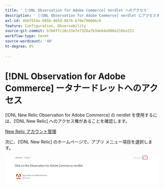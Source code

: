 ```yaml
---
title: ' [!DNL Observation for Adobe Commerce] nerdlet へのアクセス'
description: ' [!DNL Observation for Adobe Commerce] nerdlet にアクセスする方法を説明します。'
exl-id: 4b6f554e-685b-465d-8676-b70e790606c6
feature: Configuration, Observability
source-git-commit: b7b0ffc18c33e7e7326a7b34e64a908e210ea151
workflow-type: tm+mt
source-wordcount: '40'
ht-degree: 0%

---
```


# [!DNL Observation for Adobe Commerce] ータナードレットへのアクセス

[!DNL New Relic Observation for Adobe Commerce] の nerdlet を使用するには、[!DNL New Relic] へのアクセス権があることを確認します。

[New Relic アカウント管理 ](https://experienceleague.adobe.com/ja/docs/commerce-on-cloud/user-guide/monitor/new-relic/account-management)

次に、[!DNL New Relic] のホームページで、アプリ メニュー項目を選択します。

![New Relicのホームページ ](../../assets/tools/observation-for-adobe-commerce/new-relic-homepage.jpeg)

